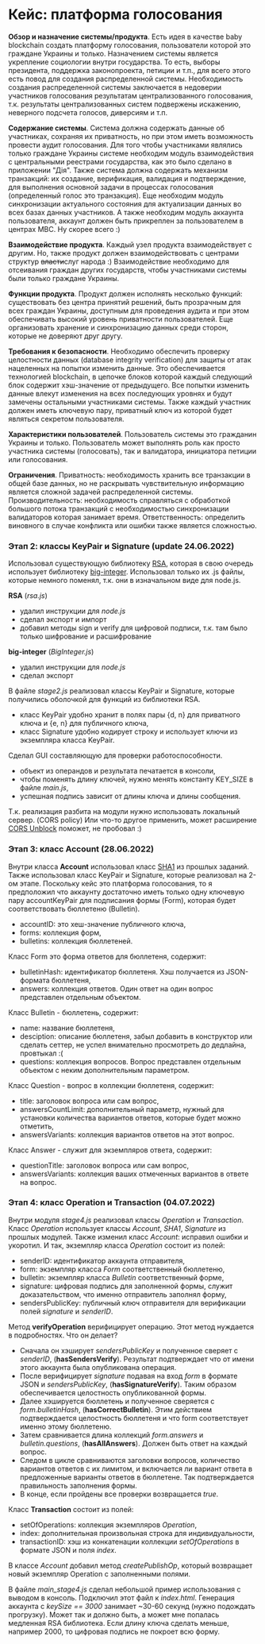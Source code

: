 # Кейс: платформа голосования

**Обзор и назначение системы/продукта**.
Есть идея в качестве baby blockchain создать платформу голосования, пользователи которой это граждане Украины и только.
Назначением системы является укрепление социологии внутри государства.
То есть, выборы президента, поддержка законопроекта, петиции и т.п., для всего этого есть повод для
создания распределенной системы.
Необходимость создания распределенной системы заключается в недоверии участников голосования результатам централизованного голосования,
т.к. результаты централизованных систем подвержены искажению, неверного подсчета голосов, диверсиям и т.п.

**Содержание системы**.
Система должна содержать данные об участниках, сохраняя их приватность, но при этом иметь возможность провести
аудит голосования. Для того чтобы участниками являлись только граждане Украины системе необходим модуль
взаимодействия с центральными реестрами государства, как это было сделано в приложении "Дія".
Также система должна содержать механизм транзакций: их создание, верификация, валидация и подтверждение, для
выполнения основной задачи в процессах голосования (определенный голос это транзакция).
Еще необходим модуль синхронизации актуального состояния для актуализации данных во всех базах данных участников.
А также необходим модуль аккаунта пользователя, аккаунт должен быть прикреплен за пользователем в центрах МВС. Ну скорее всего :)

**Взаимодействие продукта**.
Каждый узел продукта взаимодействует с другим. Но, также
продукт должен взаимодействовать с центрами структур ~~власти~~слуг народа :)
Взаимодействие необходимо для отсеивания граждан других государств,
чтобы участниками системы были только граждане Украины.

**Функции продукта**.
Продукт должен исполнять несколько функций: существовать без центра принятий решений, быть прозрачным для
всех граждан Украины, доступным для проведения аудита и при этом обеспечивать высокий уровень приватности пользователей.
Еще организовать хранение и синхронизацию данных среди сторон, которые не доверяют друг другу.

**Требования к безопасности**.
Необходимо обеспечить проверку целостности данных (database integrity verification) для защиты от атак
нацеленных на попытки изменить данные. Это обеспечивается технологией blockchain, в цепочке блоков которой
каждый следующий блок содержит хэш-значение от предыдущего. Все попытки изменить данные влекут изменения
на всех последующих уровнях и будут замечены остальными участниками системы.
Также каждый участник должен иметь ключевую пару, приватный ключ из которой будет являться секретом пользователя.

**Характеристики пользователей**.
Пользователь системы это гражданин Украины и только.
Пользователь может выполнять роль как просто участника системы (голосовать), так и валидатора, инициатора петиции или голосования.

**Ограничения**.
Приватность: необходимость хранить все транзакции в общей базе данных,
но не раскрывать чувствительную информацию является сложной задачей распределенной системы.
Производительность: необходимость справляться с обработкой большого потока транзакций с необходимостью
синхронизации валидаторов которая занимает время.
Ответственность: определить виновного в случае конфликта или ошибки также является сложностью.

### Этап 2: классы KeyPair и Signature (update 24.06.2022)

 Использовал существующую библиотеку [RSA](https://github.com/vnstd/RSA), которая в свою очередь использует библиотеку [big-integer](https://www.npmjs.com/package/big-integer). Использовал только их .js файлы, которые немного поменял, т.к. они в изначальном виде для node.js.

 **RSA** (*rsa.js*)
  - удалил инструкции для *node.js*
  - сделал экспорт и импорт
  - добавил методы sign и verify для цифровой подписи, т.к. там было только шифрование и расшифрование

 **big-integer** (*BigInteger.js*)
  - удалил инструкции для *node.js*
  - сделал экспорт

 В файле *stage2.js* реализовал классы KeyPair и Signature, которые получились оболочкой для функций из библиотеки RSA.
  - класс KeyPair удобно хранит в полях пары {d, n} для приватного ключа и {e, n} для публичного ключа,
  - класс Signature удобно кодирует строку и использует ключи из экземпляра класса KeyPair.

 Сделал GUI составляющую для проверки работоспособности.
  - объект из операндов и результата печатается в консоли,
  - чтобы поменять длину ключей, нужно менять константу KEY_SIZE в файле *main.js*,
  - успешная подпись зависит от длины ключа и длины сообщения.

 Т.к. реализация разбита на модули нужно использовать локальный сервер. (CORS policy)
 Или что-то другое применить, может расширение [CORS Unblock](https://chrome.google.com/webstore/detail/cors-unblock/lfhmikememgdcahcdlaciloancbhjino?hl=ru) поможет, не пробовал :)

### Этап 3: класс Account (28.06.2022)

 Внутри класса **Account** использовал класс [SHA1](https://github.com/eapodporinov/sha1) из прошлых заданий.
 Также использовал класс KeyPair и Signature, которые реализовал на 2-ом этапе.
 Поскольку кейс это платформа голосования, то я предположил что аккаунту достаточно иметь только одну ключевую пару
 accountKeyPair для подписания формы (Form), которая будет соответствовать бюллетеню (Bulletin).
  - accountID: это хеш-значение публичного ключа,
  - forms: коллекция форм,
  - bulletins: коллекция бюллетеней.

  Класс Form это форма ответов для бюллетеня, содержит:
   - bulletinHash: идентификатор бюллетеня. Хэш получается из JSON-формата бюллетеня,
   - answers: коллекция ответов. Один ответ на один вопрос представлен отдельным объектом.

  Класс Bulletin - бюллетень, содержит:
   - name: название бюллетеня,
   - desciption: описание бюллетеня, забыл добавить в конструктор или сделать сеттер, не успел внимательно просмотреть до дедлайна, провтыкал :(
   - questions: коллекция вопросов. Вопрос представлен отдельным объектом с неким дополнительным параметром.

  Класс Question - вопрос в коллекции бюллетеня, содержит:
   - title: заголовок вопроса или сам вопрос,
   - answersCountLimit: дополнительный параметр, нужный для установки количества вариантов ответов, которые будет можно отметить,
   - answersVariants: коллекция вариантов ответов на этот вопрос.

  Класс Answer - служит для экземпляров ответа, содержит:
   - questionTitle: заголовок вопроса или сам вопрос,
   - answersVariants: коллекция ваших отмеченных вариантов в ответе на вопрос.

### Этап 4: класс Operation и Transaction (04.07.2022)

  Внутри модуля *stage4.js* реализовал классы *Operation* и *Transaction*. Класс *Operation* использует классы
  *Account*, *SHA1*, *Signature* из прошлых модулей. Также изменил класс *Account*: исправил ошибки и укоротил.
  И так, экземпляр класса *Operation* состоит из полей:
   - senderID: идентификатор аккаунта отправителя,
   - form: экземпляр класса *Form* соответственный бюллетеню,
   - bulletin: экземпляр класса *Bulletin* соответственный форме,
   - signature: цифровая подпись для заполненной формы, служит доказательством, что именно отправитель заполнял форму,
   - sendersPublicKey: публичный ключ отправителя для верификации полей *signature* и *senderID*.

  Метод **verifyOperation** верифицирует операцию. Этот метод нуждается в подробностях.
  Что он делает?
   - Сначала он хэширует *sendersPublicKey* и полученное сверяет с *senderID*, (**hasSendersVerify**).
   Результат подтверждает что от имени этого аккаунта была опубликована операция.
   - После верифицирует *signature* подавая на вход *form* в формате JSON и *sendersPublicKey*, (**hasSignatureVerify**).
   Таким образом обеспечивается целостность опубликованной формы.
   - Далее хэшируется бюллетень и полученное сверяется с *form.bulletinHash*, (**hasCorrectBulletin**).
   Этим действием подтверждается целостность бюллетеня и что form соответствует именно этому бюллетеню.
   - Затем сравнивается длина коллекций *form.answers* и *bulletin.questions*, (**hasAllAnswers**).
   Должен быть ответ на каждый вопрос.
   - Следом в цикле сравниваются заголовки вопросов, количество вариантов ответов с их лимитом, и включается ли
   вариант ответа в предложенные варианты ответов в бюллетене.
   Так подтверждается правильность заполнения формы.
   - В конце, если пройдены все проверки возвращается *true*.

  Класс **Transaction** состоит из полей:
   - setOfOperations: коллекция экземпляров *Operation*,
   - index: дополнительная произвольная строка для индивидуальности,
   - transactionID: хэш из конкатенации коллекции *setOfOperations* в формате JSON и поля *index*.

  В классе *Account* добавил метод *createPublishOp*, который возвращает новый экземпляр Operation с заполненными полями.

  В файле *main_stage4.js* сделал небольшой пример использования с выводом в консоль. Подключил этот файл к *index.html*. Генерация аккаунта с *keySize == 3000* занимает ~30-60 секунд (нужно подождать прогрузку). Может так и должно быть, а может мне попалась медленная RSA библиотека. Если длину ключа сделать меньше, например 2000, то цифровая подпись не покроет всю форму.
